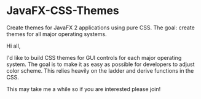 JavaFX-CSS-Themes
=================

Create themes for JavaFX 2 applications using pure CSS. The goal: create themes for all major operating systems.

Hi all,

I'd like to build CSS themes for GUI controls for each major operating system. The goal is to make it
as easy as possible for developers to adjust color scheme. This relies heavily on the ladder and derive
functions in the CSS. 

This may take me a while so if you are interested please join! 